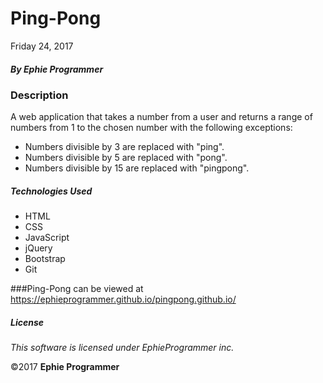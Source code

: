 # Ping-Pong

Friday 24, 2017

##### By Ephie Programmer

### Description

A web application that takes a number from a user and returns a range of numbers from 1 to the chosen number with the following exceptions:

* Numbers divisible by 3 are replaced with "ping".
* Numbers divisible by 5 are replaced with "pong".
* Numbers divisible by 15 are replaced with "pingpong".

##### Technologies Used

* HTML
* CSS
* JavaScript
* jQuery
* Bootstrap
* Git

###Ping-Pong can be viewed at https://ephieprogrammer.github.io/pingpong.github.io/

##### License

*This software is licensed under EphieProgrammer inc.*

&copy;2017 **Ephie Programmer**
